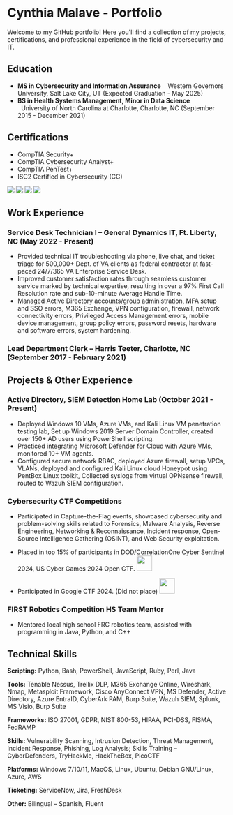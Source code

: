 # Cynthia Malave - Portfolio

Welcome to my GitHub portfolio! Here you'll find a collection of my projects, certifications, and professional experience in the field of cybersecurity and IT.

## Education

- **MS in Cybersecurity and Information Assurance** 
  Western Governors University, Salt Lake City, UT (Expected Graduation - May 2025)
- **BS in Health Systems Management, Minor in Data Science**  
  University of North Carolina at Charlotte, Charlotte, NC (September 2015 - December 2021)

## Certifications

- CompTIA Security+
- CompTIA Cybersecurity Analyst+
- CompTIA PenTest+
- ISC2 Certified in Cybersecurity (CC)
<div>
<img src="https://img.shields.io/badge/-Security%2B-FF0000?&style=for-the-badge&logo=CompTIA&logoColor=white" />
<img src="https://img.shields.io/badge/-PenTest%2B-007ACC?&style=for-the-badge&logo=CompTIA&logoColor=white" />
<img src="https://img.shields.io/badge/-CySa%2B-4D4D4D?&style=for-the-badge&logo=CompTIA&logoColor=white" />
<img src="https://img.shields.io/badge/-CC-006400?&style=for-the-badge&logo=ISC2&logoColor=green" />
</div>

## Work Experience

### Service Desk Technician I – General Dynamics IT, Ft. Liberty, NC (May 2022 - Present)
- Provided technical IT troubleshooting via phone, live chat, and ticket triage for 500,000+ Dept. of VA clients as federal contractor at fast-paced 24/7/365 VA Enterprise Service Desk.
- Improved customer satisfaction rates through seamless customer service marked by technical expertise, resulting in over a 97% First Call Resolution rate and sub-10-minute Average Handle Time.
- Managed Active Directory accounts/group administration, MFA setup and SSO errors, M365 Exchange, VPN configuration, firewall, network connectivity errors, Privileged Access Management errors, mobile device management, group policy errors, password resets, hardware and software errors, system hardening.

### Lead Department Clerk – Harris Teeter, Charlotte, NC (September 2017 - February 2021)

## Projects & Other Experience

### Active Directory, SIEM Detection Home Lab (October 2021 - Present)
- Deployed Windows 10 VMs, Azure VMs, and Kali Linux VM penetration testing lab, Set up Windows 2019 Server Domain Controller, created over 150+ AD users using PowerShell scripting.
- Practiced integrating Microsoft Defender for Cloud with Azure VMs, monitored 10+ VM agents.
- Configured secure network RBAC, deployed Azure firewall, setup VPCs, VLANs, deployed and configured Kali Linux cloud Honeypot using PentBox Linux toolkit, Collected syslogs from virtual OPNsense firewall, routed to Wazuh SIEM configuration.

### Cybersecurity CTF Competitions
- Participated in Capture-the-Flag events, showcased cybersecurity and problem-solving skills related to Forensics, Malware Analysis, Reverse Engineering, Networking & Reconnaissance, Incident response, Open-Source Intelligence Gathering (OSINT), and Web Security exploitation.
- Placed in top 15% of participants in DOD/CorrelationOne Cyber Sentinel 2024, US Cyber Games 2024 Open CTF. <img src="https://api.badgr.io/public/assertions/YMc2c82kQJa3DViuN0S6Uw/image" width="35" height="35" />

- Participated in Google CTF 2024. (Did not place) <img src="https://capturetheflag.withgoogle.com/img/flag_logo.gif" width="35" height="35"/>

### FIRST Robotics Competition HS Team Mentor
-	Mentored local high school FRC robotics team, assisted with programming in Java, Python, and C++

## Technical Skills

**Scripting:** Python, Bash, PowerShell, JavaScript, Ruby, Perl, Java

**Tools:** Tenable Nessus, Trellix DLP, M365 Exchange Online, Wireshark, Nmap, Metasploit Framework, Cisco AnyConnect VPN, MS Defender, Active Directory, Azure EntraID, CyberArk PAM, Burp Suite, Wazuh SIEM, Splunk, MS Visio, Burp Suite

**Frameworks:** ISO 27001, GDPR, NIST 800-53, HIPAA, PCI-DSS, FISMA, FedRAMP

**Skills:** Vulnerability Scanning, Intrusion Detection, Threat Management, Incident Response, Phishing, Log Analysis; Skills Training – CyberDefenders, TryHackMe, HackTheBox, PicoCTF

**Platforms:** Windows 7/10/11, MacOS, Linux, Ubuntu, Debian GNU/Linux, Azure, AWS

**Ticketing:** ServiceNow, Jira, FreshDesk

**Other:** Bilingual – Spanish, Fluent
